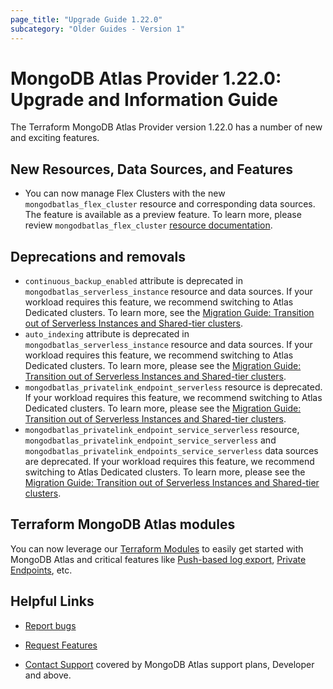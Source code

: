 ```yaml
---
page_title: "Upgrade Guide 1.22.0"
subcategory: "Older Guides - Version 1"
---
```


# MongoDB Atlas Provider 1.22.0: Upgrade and Information Guide

The Terraform MongoDB Atlas Provider version 1.22.0 has a number of new and exciting features.

## New Resources, Data Sources, and Features

- You can now manage Flex Clusters with the new `mongodbatlas_flex_cluster` resource and corresponding data sources. The feature is available as a preview feature. To learn more, please review `mongodbatlas_flex_cluster` [resource documentation](https://registry.terraform.io/providers/mongodb/mongodbatlas/latest/docs/resources/flex_cluster).

## Deprecations and removals

- `continuous_backup_enabled` attribute is deprecated in `mongodbatlas_serverless_instance` resource and data sources. If your workload requires this feature, we recommend switching to Atlas Dedicated clusters. To learn more, see the [Migration Guide: Transition out of Serverless Instances and Shared-tier clusters](https://registry.terraform.io/providers/mongodb/mongodbatlas/latest/docs/guides/serverless-shared-migration-guide).
- `auto_indexing` attribute is deprecated in `mongodbatlas_serverless_instance` resource and data sources. If your workload requires this feature, we recommend switching to Atlas Dedicated clusters. To learn more, please see the [Migration Guide: Transition out of Serverless Instances and Shared-tier clusters](https://registry.terraform.io/providers/mongodb/mongodbatlas/latest/docs/guides/serverless-shared-migration-guide).
- `mongodbatlas_privatelink_endpoint_serverless` resource is deprecated. If your workload requires this feature, we recommend switching to Atlas Dedicated clusters. To learn more, please see the [Migration Guide: Transition out of Serverless Instances and Shared-tier clusters](https://registry.terraform.io/providers/mongodb/mongodbatlas/latest/docs/guides/serverless-shared-migration-guide).
- `mongodbatlas_privatelink_endpoint_service_serverless` resource, `mongodbatlas_privatelink_endpoint_service_serverless` and `mongodbatlas_privatelink_endpoints_service_serverless` data sources are deprecated. If your workload requires this feature, we recommend switching to Atlas Dedicated clusters. To learn more, please see the [Migration Guide: Transition out of Serverless Instances and Shared-tier clusters](https://registry.terraform.io/providers/mongodb/mongodbatlas/latest/docs/guides/serverless-shared-migration-guide).

## Terraform MongoDB Atlas modules

You can now leverage our [Terraform Modules](https://registry.terraform.io/namespaces/terraform-mongodbatlas-modules) to easily get started with MongoDB Atlas and critical features like [Push-based log export](https://registry.terraform.io/modules/terraform-mongodbatlas-modules/push-based-log-export/mongodbatlas/latest), [Private Endpoints](https://registry.terraform.io/modules/terraform-mongodbatlas-modules/private-endpoint/mongodbatlas/latest), etc.

## Helpful Links

* [Report bugs](https://github.com/mongodb/terraform-provider-mongodbatlas/issues)

* [Request Features](https://feedback.mongodb.com/forums/924145-atlas?category_id=370723)

* [Contact Support](https://docs.atlas.mongodb.com/support/) covered by MongoDB Atlas support plans, Developer and above.

